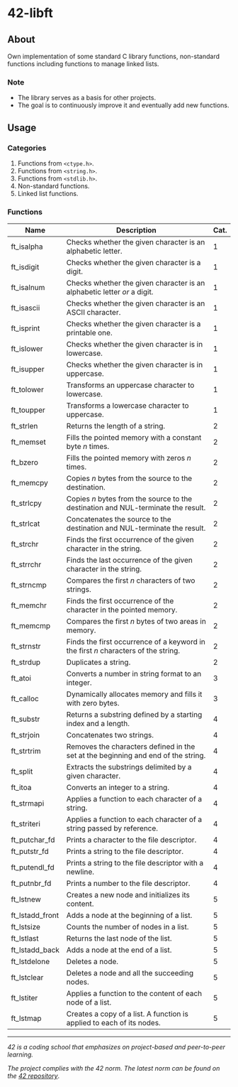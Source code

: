 # 42-libft

## About
Own implementation of some standard C library functions, non-standard functions including functions to manage linked lists.

### Note
- The library serves as a basis for other projects.
- The goal is to continuously improve it and eventually add new functions.

<!--
## Getting started
### Prerequisites
### Installation
-->


## Usage

### Categories
1. Functions from `<ctype.h>`.  
2. Functions from `<string.h>`.  
3. Functions from `<stdlib.h>`.  
4. Non-standard functions.  
5. Linked list functions.  

### Functions

|Name|Description|Cat.|
|---|---|---|
|ft_isalpha|Checks whether the given character is an alphabetic letter.|1|
|ft_isdigit|Checks whether the given character is a digit.|1|
|ft_isalnum|Checks whether the given character is an alphabetic letter *or* a digit.|1|
|ft_isascii|Checks whether the given character is an ASCII character.|1|
|ft_isprint|Checks whether the given character is a printable one.|1|
|ft_islower|Checks whether the given character is in lowercase.|1|
|ft_isupper|Checks whether the given character is in uppercase.|1|
|ft_tolower|Transforms an uppercase character to lowercase.|1|
|ft_toupper|Transforms a lowercase character to uppercase.|1|
|ft_strlen|Returns the length of a string.|2|
|ft_memset|Fills the pointed memory with a constant byte *n* times.|2|
|ft_bzero|Fills the pointed memory with zeros *n* times.|2|
|ft_memcpy|Copies *n* bytes from the source to the destination.|2|
|ft_strlcpy|Copies *n* bytes from the source to the destination and NUL-terminate the result.|2|
|ft_strlcat|Concatenates the source to the destination and NUL-terminate the result.|2|
|ft_strchr|Finds the first occurrence of the given character in the string.|2|
|ft_strrchr|Finds the last occurrence of the given character in the string.|2|
|ft_strncmp|Compares the first *n* characters of two strings.|2|
|ft_memchr|Finds the first occurrence of the character in the pointed memory.|2|
|ft_memcmp|Compares the first *n* bytes of two areas in memory.|2|
|ft_strnstr|Finds the first occurrence of a keyword in the first *n* characters of the string.|2|
|ft_strdup|Duplicates a string.|2|
|ft_atoi|Converts a number in string format to an integer.|3|
|ft_calloc|Dynamically allocates memory and fills it with zero bytes.|3|
|ft_substr|Returns a substring defined by a starting index and a length.|4|
|ft_strjoin|Concatenates two strings.|4|
|ft_strtrim|Removes the characters defined in the set at the beginning and end of the string.|4|
|ft_split|Extracts the substrings delimited by a given character.|4|
|ft_itoa|Converts an integer to a string.|4|
|ft_strmapi|Applies a function to each character of a string.|4|
|ft_striteri|Applies a function to each character of a string passed by reference.|4|
|ft_putchar_fd|Prints a character to the file descriptor.|4|
|ft_putstr_fd|Prints a string to the file descriptor.|4|
|ft_putendl_fd|Prints a string to the file descriptor with a newline.|4|
|ft_putnbr_fd|Prints a number to the file descriptor.|4|
|ft_lstnew|Creates a new node and initializes its content.|5|
|ft_lstadd_front|Adds a node at the beginning of a list.|5|
|ft_lstsize|Counts the number of nodes in a list.|5|
|ft_lstlast|Returns the last node of the list.|5|
|ft_lstadd_back|Adds a node at the end of a list.|5|
|ft_lstdelone|Deletes a node.|5|
|ft_lstclear|Deletes a node and all the succeeding nodes.|5|
|ft_lstiter|Applies a function to the content of each node of a list.|5|
|ft_lstmap|Creates a copy of a list. A function is applied to each of its nodes.|5|  

<!--## Roadmap-->
<!--## Contributing-->
<!--## License-->
<!--## Contact-->
<!--## Aknowledgements-->

---
*42 is a coding school that emphasizes on project-based and peer-to-peer learning.*

*The project complies with the 42 norm. The latest norm can be found on the [42 repository](https://github.com/42School/norminette/tree/master/pdf)*.